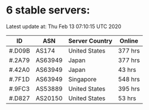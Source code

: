 # 6 stable servers:

Latest update at: Thu Feb 13 07:10:15 UTC 2020

| ID | ASN | Server Country | Online |
| -- | --- | -------------- | ------ |
| #.D09B | AS174 | United States | 377 hrs |
| #.2A79 | AS63949 | Japan | 377 hrs |
| #.42A0 | AS63949 | Japan | 43 hrs |
| #.7F1D | AS63949 | Singapore | 548 hrs |
| #.9FC3 | AS53889 | United States | 395 hrs |
| #.D827 | AS20150 | United States | 53 hrs |

